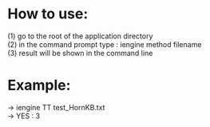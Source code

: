 # How to use:

(1) go to the root of the application directory <br>
(2) in the command prompt type : iengine method filename <br>
(3) result will be shown in the command line <br>

# Example:
-> iengine TT test_HornKB.txt <br>
-> YES : 3

